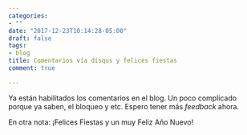 ```yaml
---
categories:
- ""
date: "2017-12-23T10:14:28-05:00"
draft: false
tags:
- blog
title: Comentarios vía disqus y felices fiestas
comment: true

---
```


Ya están habilitados los comentarios en el blog. Un poco complicado porque ya
saben, el bloqueo y etc. Espero tener más *feedback* ahora.

En otra nota: ¡Felices Fiestas y un muy Feliz Año Nuevo!
